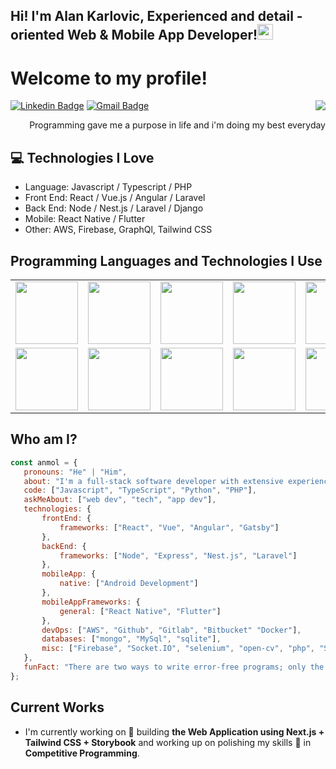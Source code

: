## Hi! I'm Alan Karlovic, Experienced and detail - oriented Web & Mobile App Developer!<img src="https://media.giphy.com/media/hvRJCLFzcasrR4ia7z/giphy.gif" width="25px">

<h1>Welcome to my profile!</h1> 

<img src = 'https://upload.wikimedia.org/wikipedia/commons/0/01/Matrixcode.gif' align='right'/>

[![Linkedin Badge](https://img.shields.io/badge/-Alan-blue?style=flat-square&logo=Linkedin&logoColor=white&link=https://www.linkedin.com/in/alan-karlovic-)](www.linkedin.com/in/alan-karlovic-) [![Gmail Badge](https://img.shields.io/badge/-alankarlovic8@gmail.com-c14438?style=flat-square&logo=Gmail&logoColor=white&link=mailto:alankarlovic8@gmail.com)](mailto:alankarlovic8@gmail.com) 

<div style="text-align: right">Programming gave me a purpose in life and i'm doing my best everyday</div>

## :computer: Technologies I Love
- Language: Javascript / Typescript / PHP
- Front End: React / Vue.js / Angular / Laravel
- Back End: Node / Nest.js / Laravel / Django
- Mobile: React Native / Flutter
- Other: AWS, Firebase, GraphQl, Tailwind CSS

## Programming Languages and Technologies I Use
<p align="left">
<table>  <tr>    <td><img src="https://cdn.iconscout.com/icon/free/png-128/react-3-1175109.png" width="100"></td>    <td><img src="https://cdn.iconscout.com/icon/free/png-128/nodejs-2-226035.png" width="100"></td>    <td><img src="https://cdn.iconscout.com/icon/free/png-128/python-20-1175115.png" width="100"></td>    <td><img src="https://cdn.iconscout.com/icon/free/png-128/django-13-1175187.png" width="100"></td>    <td><img src="https://cdn.iconscout.com/icon/free/png-128/vuejs-3-1175070.png" width="100"></td>    <td><img src="https://cdn.iconscout.com/icon/free/png-128/angular-3-226070.png" width="100"></td>    <td><img src="https://cdn.iconscout.com/icon/free/png-128/javascript-1-225993.png" width="100"></td>    <td><img src="https://cdn.iconscout.com/icon/free/png-128/jquery-7-1175152.png" width="100"></td>    <td><img src="https://cdn.iconscout.com/icon/free/png-128/codeigniter-5-1175246.png" width="100"></td>    <td><img src="https://cdn.iconscout.com/icon/free/png-128/laravel-2-1175146.png" width="100"></td>    <td><img src="https://cdn.iconscout.com/icon/free/png-128/yii-2-1175059.png" width="100"></td>    <td><img src="https://cdn.iconscout.com/icon/free/png-128/html5-40-1175193.png" width="100"></td>    <td><img src="https://cdn.iconscout.com/icon/free/png-128/css3-11-1175239.png" width="100"></td>    <td><img src="https://cdn.iconscout.com/icon/free/png-128/sass-13-1175092.png" width="100"></td>  </tr>  <tr>    <td><img src="https://cdn.iconscout.com/icon/free/png-128/mongodb-4-1175139.png" width="100"></td>    <td><img src="https://cdn.iconscout.com/icon/free/png-128/mysql-4-226026.png" width="100"></td>    <td><img src="https://cdn.iconscout.com/icon/free/png-128/redis-6-1175105.png" width="100"></td>    <td><img src="https://cdn.iconscout.com/icon/free/png-128/typescript-1-1175078.png" width="100"></td>    <td><img src="https://cdn.iconscout.com/icon/free/png-128/php-99-1175127.png" width="100"></td>    <td><img src="https://cdn.iconscout.com/icon/free/png-128/java-22-225997.png" width="100"></td>    <td><img src="https://cdn.iconscout.com/icon/free/png-128/swift-21-1175088.png" width="100"></td>    <td><img src="https://cdn.iconscout.com/icon/free/png-128/android-245-1175273.png" width="100"></td>    <td><img src="https://cdn.iconscout.com/icon/free/png-128/xcode-3521822-2945239.png" width="100"></td>    <td><img src="https://cdn.iconscout.com/icon/free/png-128/c-57-1175191.png" width="100"></td>    <td><img src="https://cdn.iconscout.com/icon/free/png-128/c-4-226082.png" width="100"></td>    <td><img src="https://cdn.iconscout.com/icon/free/png-128/bootstrap-226077.png" width="100"></td>    <td><img src="https://cdn.iconscout.com/icon/free/png-128/git-18-1175219.png" width="100"></td>    <td><img src="https://cdn.iconscout.com/icon/free/png-128/docker-13-1175230.png" width="100"></td>  </tr></table>
</p>
 
 ## Who am I?
 ```javascript
const anmol = {
    pronouns: "He" | "Him",
    about: "I'm a full-stack software developer with extensive experience using JavaScript/ TypeScript based Programming Tech Stacks and numerous other technologies such as Machine Learning(ML) and Deep Learning(DL) I am very well versed in AWS services, Microsoft Azure, Firebase, and other cloud services. I know how to build web/mobile based software services, upgrade/maintain existing services, and I am very good at those. I have worked at all types of companies, from remote work freelancing to start-ups, to non- profits, to some popular companies out there. No job too big or too small. I value communication skills and do my utmost to be available, to be amiable, and to be realistic. I strive for excellence in everything I do and will overcome any obstacle to help you achieve your directives.",
    code: ["Javascript", "TypeScript", "Python", "PHP"],
    askMeAbout: ["web dev", "tech", "app dev"],
    technologies: {
        frontEnd: {
            frameworks: ["React", "Vue", "Angular", "Gatsby"]
        },
        backEnd: {
            frameworks: ["Node", "Express", "Nest.js", "Laravel"]
        },
        mobileApp: {
            native: ["Android Development"]
        },
        mobileAppFrameworks: {
            general: ["React Native", "Flutter"]
        },
        devOps: ["AWS", "Github", "Gitlab", "Bitbucket" "Docker"],
        databases: ["mongo", "MySql", "sqlite"],
        misc: ["Firebase", "Socket.IO", "selenium", "open-cv", "php", "SuiteApp"]
    },
    funFact: "There are two ways to write error-free programs; only the third one works"
};
```
 
## Current Works
 * I'm currently working on 🔭 building **the Web Application using Next.js + Tailwind CSS + Storybook** and working up on polishing my skills 🌱 in **Competitive Programming**.
 
